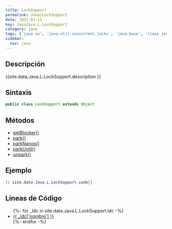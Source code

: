 ```yaml
---
title: LockSupport
permalink: Java/LockSupport
date: 2021-01-11
key: JavaJava.L.LockSupport
category: java
tags: ['java se', 'java.util.concurrent.locks', 'java.base', 'clase java', 'Java 1.5']
sidebar: 
  nav: java
---
```


## Descripción
{{site.data.Java.L.LockSupport.description }}

## Sintaxis
~~~java
public class LockSupport extends Object
~~~

## Métodos
* [getBlocker()](/Java/LockSupport/getBlocker)
* [park()](/Java/LockSupport/park)
* [parkNanos()](/Java/LockSupport/parkNanos)
* [parkUntil()](/Java/LockSupport/parkUntil)
* [unpark()](/Java/LockSupport/unpark)

## Ejemplo
~~~java
{{ site.data.Java.L.LockSupport.code}}
~~~

## Líneas de Código
<ul>
{%- for _ldc in site.data.Java.L.LockSupport.ldc -%}
   <li>
       <a href="{{_ldc['url'] }}">{{ _ldc['nombre'] }}</a>
   </li>
{%- endfor -%}
</ul>
